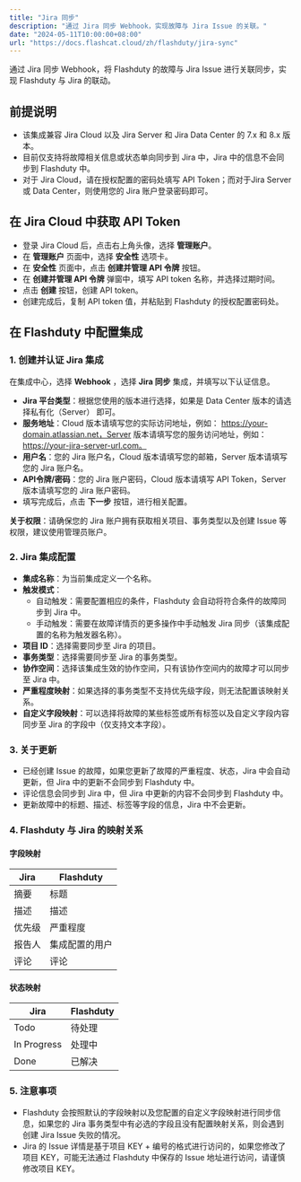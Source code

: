 ```yaml
---
title: "Jira 同步"
description: "通过 Jira 同步 Webhook，实现故障与 Jira Issue 的关联。"
date: "2024-05-11T10:00:00+08:00"
url: "https://docs.flashcat.cloud/zh/flashduty/jira-sync"
---
```


通过 Jira 同步 Webhook，将 Flashduty 的故障与 Jira Issue 进行关联同步，实现 Flashduty 与 Jira 的联动。

## 前提说明
- 该集成兼容 Jira Cloud 以及 Jira Server 和 Jira Data Center 的 7.x 和 8.x 版本。
- 目前仅支持将故障相关信息或状态单向同步到 Jira 中，Jira 中的信息不会同步到 Flashduty 中。
- 对于 Jira Cloud，请在授权配置的密码处填写 API Token；而对于Jira Server 或 Data Center，则使用您的 Jira 账户登录密码即可。

## 在 Jira Cloud 中获取 API Token

- 登录 Jira Cloud 后，点击右上角头像，选择 **管理账户**。
- 在 **管理账户** 页面中，选择 **安全性** 选项卡。
- 在 **安全性** 页面中，点击 **创建并管理 API 令牌** 按钮。
- 在 **创建并管理 API 令牌** 弹窗中，填写 API token 名称，并选择过期时间。
- 点击 **创建** 按钮，创建 API token。
- 创建完成后，复制 API token 值，并粘贴到 Flashduty 的授权配置密码处。

## 在 Flashduty 中配置集成

### 1. 创建并认证 Jira 集成
<div class="hide">

在集成中心，选择 **Webhook** ，选择 **Jira 同步** 集成，并填写以下认证信息。

</div>

- **Jira 平台类型**：根据您使用的版本进行选择，如果是 Data Center 版本的请选择私有化（Server） 即可。
- **服务地址**：Cloud 版本请填写您的实际访问地址，例如： https://your-domain.atlassian.net，Server 版本请填写您的服务访问地址，例如： https://your-jira-server-url.com。
- **用户名**：您的 Jira 账户名，Cloud 版本请填写您的邮箱，Server 版本请填写您的 Jira 账户名。
- **API令牌/密码**：您的 Jira 账户密码，Cloud 版本请填写 API Token，Server 版本请填写您的 Jira 账户密码。
- 填写完成后，点击 **下一步** 按钮，进行相关配置。

**关于权限**：请确保您的 Jira 账户拥有获取相关项目、事务类型以及创建 Issue 等权限，建议使用管理员账户。

### 2. Jira 集成配置

- **集成名称**：为当前集成定义一个名称。
- **触发模式**：
    - 自动触发：需要配置相应的条件，Flashduty 会自动将符合条件的故障同步到 Jira 中。
    - 手动触发：需要在故障详情页的更多操作中手动触发 Jira 同步（该集成配置的名称为触发器名称）。
- **项目 ID**：选择需要同步至 Jira 的项目。
- **事务类型**：选择需要同步至 Jira 的事务类型。
- **协作空间**：选择该集成生效的协作空间，只有该协作空间内的故障才可以同步至 Jira 中。
- **严重程度映射**：如果选择的事务类型不支持优先级字段，则无法配置该映射关系。
- **自定义字段映射**：可以选择将故障的某些标签或所有标签以及自定义字段内容同步至 Jira 的字段中（仅支持文本字段）。

### 3. 关于更新

- 已经创建 Issue 的故障，如果您更新了故障的严重程度、状态，Jira 中会自动更新，但 Jira 中的更新不会同步到 Flashduty 中。
- 评论信息会同步到 Jira 中，但 Jira 中更新的内容不会同步到 Flashduty 中。
- 更新故障中的标题、描述、标签等字段的信息，Jira 中不会更新。


### 4. Flashduty 与 Jira 的映射关系

#### 字段映射

| Jira |  Flashduty | 
| ---------- | -------- | 
|  摘要  | 标题 | 
| 描述   | 描述  | 
| 优先级 | 严重程度 | 
| 报告人 | 集成配置的用户 | 
| 评论 | 评论 | 


#### 状态映射

| Jira |  Flashduty | 
| ---------- | -------- | 
|  Todo  | 待处理 | 
|  In Progress  | 处理中 | 
|  Done  | 已解决 | 


### 5. 注意事项

- Flashduty 会按照默认的字段映射以及您配置的自定义字段映射进行同步信息，如果您的 Jira 事务类型中有必选的字段且没有配置映射关系，则会遇到创建 Jira Issue 失败的情况。
- Jira 的 Issue 详情是基于项目 KEY + 编号的格式进行访问的，如果您修改了项目 KEY，可能无法通过 Flashduty 中保存的 Issue 地址进行访问，请谨慎修改项目 KEY。
